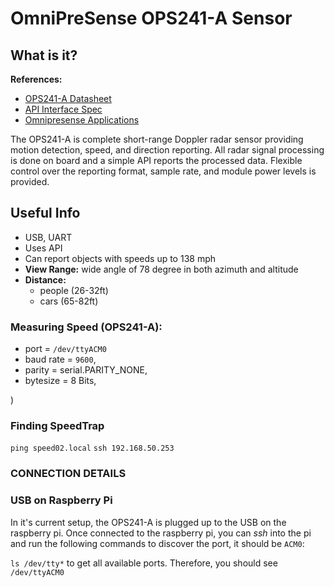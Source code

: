 # OmniPreSense OPS241-A Sensor
## What is it?
**References:**
- [OPS241-A Datasheet](https://zwavel.com/heesbeen/OPS241A_datasheet.pdf)
- [API Interface Spec](https://omnipresense.com/wp-content/uploads/2025/05/AN-010-AA_API_Interface.pdf)
- [Omnipresense Applications](https://omnipresense.com/applications/)

 
The OPS241-A is complete short-range Doppler radar sensor providing motion detection, 
speed, and direction reporting. All radar signal processing is done on board and a simple API 
reports the processed data. Flexible control over the reporting format, sample rate, and module power levels is provided.

## Useful Info
- USB, UART
- Uses API
- Can report objects with speeds up to 138 mph
- <b>View Range:</b> wide angle of 78 degree in both azimuth and altitude
- <b>Distance:</b>
  - people (26-32ft)
  - cars (65-82ft)

### Measuring Speed (OPS241-A):
- port = ```/dev/ttyACM0```
- baud rate = ```9600```,
- parity = serial.PARITY_NONE,
- bytesize = 8 Bits,

)


### Finding SpeedTrap
```ping speed02.local```
```ssh 192.168.50.253```


### CONNECTION DETAILS
### USB on Raspberry Pi
In it's current setup, the OPS241-A is plugged up to the USB on the raspberry pi. Once connected to the raspberry pi,
you can <em>ssh</em> into the pi and run the following commands to discover the port, it should be ```ACM0```:

```ls /dev/tty*``` to get all available ports. Therefore, you should see ```/dev/ttyACM0```










